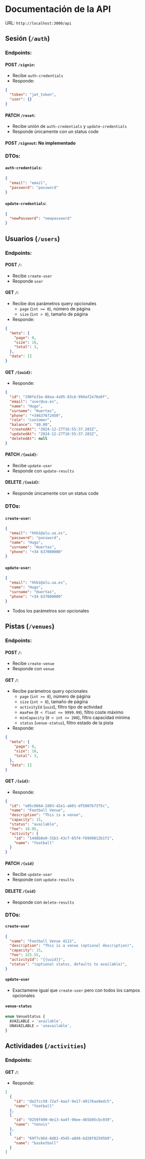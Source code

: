 # Documentación de la API

URL: `http://localhost:3000/api`

## Sesión (`/auth`)

### Endpoints:

#### POST `/signin`:
* Recibe `auth-credentials`
* Responde:
```json
{
  "token": "jwt_token",
  "user": {}
}
```

#### PATCH `/reset`:
* Recibe unión de `auth-credentials` y `update-credentials`
* Responde únicamente con un status code

#### POST `/signout`: No implementado

### DTOs:

#### `auth-credentials`:
```json
{
  "email": "email",
  "password": "password"
}
```
#### `update-credentials`:
```json
{
  "newPassword": "newpassword"
}
```

## Usuarios (`/users`)

### Endpoints:

#### POST `/`:
* Recibe `create-user`
* Responde `user`

#### GET `/`:
* Recibe dos parámetros query opcionales
  * `page` (`int >= 0`), número de página
  * `size` (`int > 0`), tamaño de página
* Responde:
```json
{
  "meta": {
    "page": 0,
    "size": 10,
    "total": 3,
  },
  "data": []
}
```

#### GET `/{uuid}`:
* Responde:
```json
{
  "id": "290fe31e-68aa-4a95-83c6-994af2e76e0f",
  "email": "user@ua.es",
  "name": "Hugo",
  "surname": "Huertas",
  "phone": "+34637672450",
  "role": "customer",
  "balance": "$0.00",
  "createdAt": "2024-12-27T16:55:37.283Z",
  "updatedAt": "2024-12-27T16:55:37.283Z",
  "deletedAt": null
}
```

#### PATCH `/{uuid}`:
* Recibe `update-user`
* Responde con `update-results`

#### DELETE `/{uuid}`:
* Responde únicamente con un status code

### DTOs:

#### `create-user`:
```json
{
  "email": "hhb1@alu.ua.es",
  "password": "password",
  "name": "Hugo",
  "surname": "Huertas",
  "phone": "+34 637000000"
}
```

#### `update-user`:
```json
{
  "email": "hhb1@alu.ua.es",
  "name": "Hugo",
  "surname": "Huertas",
  "phone": "+34 637000000"
}
```
* Todos los parámetros son opcionales


## Pistas (`/venues`)

### Endpoints:

#### POST `/`:
* Recibe `create-venue`
* Responde con `venue`

#### GET `/`:
* Recibe parámetros query opcionales
  * `page` (`int >= 0`), número de página
  * `size` (`int > 0`), tamaño de página
  * `activityId` (`uuid`), filtro tipo de actividad
  * `maxFee` (`0 < float <= 9999.99`), filtro coste máximo
  * `minCapacity` (`0 < int <= 200`), filtro capacidad mínima
  * `status` (`venue-status`), filtro estado de la pista
* Responde:
```json
{
  "meta": {
    "page": 0,
    "size": 10,
    "total": 3,
  },
  "data": []
}
```

#### GET `/{uid}`:
* Responde:
```json
{
  "id": "e05c9664-2d03-42e1-a601-df5007b7375c",
  "name": "Football Venue",
  "description": "This is a venue",
  "capacity": 15,
  "status": "available",
  "fee": 10.95,
  "activity": {
    "id": "14d8b8e0-31b1-43cf-85f4-f89d9812b1f1",
    "name": "football"
  }
}
```

#### PATCH `/{uid}`
* Recibe `update-user`
* Responde con `update-results`

#### DELETE `/{uid}`
* Responde con `delete-results`

### DTOs:

#### `create-user`
```json
{
  "name": "Football Venue 4112",
  "description": "This is a venue (optional description)",
  "capacity": 15,
  "fee": 325.55,
  "activityId": "{{uuid}}",
  "status": "(optional status, defaults to available)",
}
```

#### `update-user`
* Exactamene igual que `create-user` pero con todos los campos opcionales

#### `venue-status`
```ts
enum VenueStatus {
  AVAILABLE = 'available',
  UNAVAILABLE = 'unavailable',
}
```
## Actividades (`/activities`)

### Endpoints:

#### GET `/`:
* Responde:
```json
[
  {
    "id": "de2fcc50-72af-4aa7-9e17-49176aa9edc5",
    "name": "football"
  },
  {
    "id": "0259f490-0e13-4a4f-96ee-465b05cbc939",
    "name": "tennis"
  },
  {
    "id": "69f7c96d-8d82-4545-a0d4-bd28f82595b9",
    "name": "basketball"
  }
]
```
